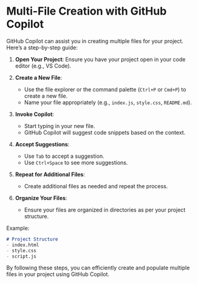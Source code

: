 # Multi-File Creation with GitHub Copilot

GitHub Copilot can assist you in creating multiple files for your project. Here’s a step-by-step guide:

1. **Open Your Project**: Ensure you have your project open in your code editor (e.g., VS Code).

2. **Create a New File**:
    - Use the file explorer or the command palette (`Ctrl+P` or `Cmd+P`) to create a new file.
    - Name your file appropriately (e.g., `index.js`, `style.css`, `README.md`).

3. **Invoke Copilot**:
    - Start typing in your new file.
    - GitHub Copilot will suggest code snippets based on the context.

4. **Accept Suggestions**:
    - Use `Tab` to accept a suggestion.
    - Use `Ctrl+Space` to see more suggestions.

5. **Repeat for Additional Files**:
    - Create additional files as needed and repeat the process.

6. **Organize Your Files**:
    - Ensure your files are organized in directories as per your project structure.

Example:

```markdown
# Project Structure
- index.html
- style.css
- script.js
```

By following these steps, you can efficiently create and populate multiple files in your project using GitHub Copilot.
